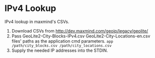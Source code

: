 # IPv4 Lookup

IPv4 lookup in maxmind's CSVs.
1. Download CSVs from 
http://dev.maxmind.com/geoip/legacy/geolite/
2. Pass 
GeoLite2-City-Blocks-IPv4.csv
GeoLite2-City-Locations-en.csv
files' paths as the application cmd parameters.
`app /path/city_blocks.csv /path/city_locations.csv` 
3. Supply the needed IP addresses
into the STDIN. 
